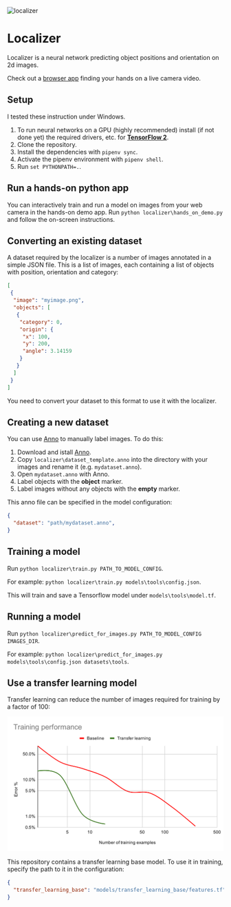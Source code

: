 ![localizer](https://github.com/ivan-alles/localizer/workflows/CI/badge.svg)

# Localizer

Localizer is a neural network predicting object positions and orientation on 2d images.

Check out a [browser app](https://ivan-alles.github.io/localizer/) finding your hands on a live camera video.

## Setup
I tested these instruction under Windows. 

1. To run neural networks on a GPU (highly recommended) 
   install (if not done yet) the required drivers, etc. for **[TensorFlow 2](https://www.tensorflow.org/install/gpu)**.
2. Clone the repository.
3. Install the dependencies with `pipenv sync`.
4. Activate the pipenv environment with `pipenv shell`.
5. Run `set PYTHONPATH=.`.  

## Run a hands-on python app

You can interactively train and run a model on images from your web camera in the hands-on demo app. Run 
`python localizer\hands_on_demo.py` and follow the on-screen instructions.

## Converting an existing dataset

A dataset required by the localizer is a number of images annotated in a simple JSON file. This is a list of images, each containing a list of objects 
with position, orientation and category:

```json
[
 {
  "image": "myimage.png",
  "objects": [
   {
    "category": 0,
    "origin": {
     "x": 100,
     "y": 200,
     "angle": 3.14159
    }
   }
  ]
 }
]
```

You need to convert your dataset to this format to use it with the localizer.

## Creating a new dataset 

You can use [Anno](https://github.com/urobots-io/anno/) to manually label images. To do this:

1. Download and istall [Anno](https://github.com/urobots-io/anno/).
2. Copy `localizer\dataset_template.anno` into the directory with your images and rename it (e.g. `mydataset.anno`).
3. Open `mydataset.anno` with Anno.
4. Label objects with the **object** marker. 
5. Label images without any objects with the **empty** marker.

This anno file can be specified in the model configuration:

```json
{
  "dataset": "path/mydataset.anno",
} 
```

## Training a model
Run `python localizer\train.py PATH_TO_MODEL_CONFIG`. 

For example: `python localizer\train.py models\tools\config.json`.

This will train and save a Tensorflow model under `models\tools\model.tf`.

## Running a model
Run `python localizer\predict_for_images.py PATH_TO_MODEL_CONFIG IMAGES_DIR`.
 
For example: `python localizer\predict_for_images.py models\tools\config.json datasets\tools`.

## Use a transfer learning model
Transfer learning can reduce the number of images required for training by a factor of 100:

<img src="./assets/Training performance.svg">

This repository contains a transfer learning base model. To use it in training, specify the path to it 
in the configuration:

```json
{
  "transfer_learning_base": "models/transfer_learning_base/features.tf"
} 
```